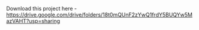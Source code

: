 Download this project here - https://drive.google.com/drive/folders/18t0mQUnF2zYwQ1frdY5BUQYw5MazVAHT?usp=sharing


